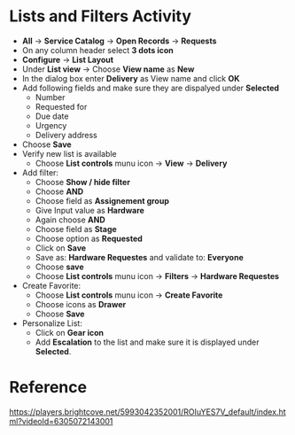 # Lists and Filters Activity

- **All** -> **Service Catalog** -> **Open Records** -> **Requests**
- On any column header select **3 dots icon**
- **Configure**  -> **List Layout**
- Under **List view** -> Choose **View name** as **New**
- In the dialog box enter **Delivery** as View name and click **OK**
- Add following fields and make sure they are dispalyed under **Selected**
  - Number
  - Requested for
  - Due date
  - Urgency
  - Delivery address
- Choose **Save**
- Verify new list is available
  - Choose **List controls** munu icon -> **View** -> **Delivery**
- Add filter:
  - Choose **Show / hide filter**
  - Choose **AND**
  - Choose field as **Assignement group**
  - Give Input value as **Hardware** 
  - Again choose **AND**
  - Choose field as **Stage**
  - Choose option as **Requested**
  - Click on **Save**
  - Save as: **Hardware Requestes** and validate to: **Everyone**
  - Choose **save**
  - Choose **List controls** munu icon -> **Filters** -> **Hardware Requestes**  
- Create Favorite:
  - Choose **List controls** munu icon -> **Create Favorite**
  - Choose icons as **Drawer**
  - Choose **Save**
- Personalize List:
  - Click on **Gear icon**
  - Add **Escalation** to the list and make sure it is displayed under **Selected**.

# Reference
https://players.brightcove.net/5993042352001/ROIuYES7V_default/index.html?videoId=6305072143001

